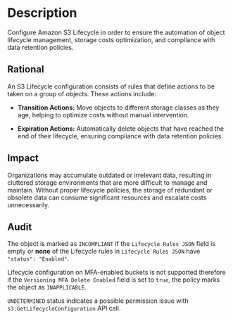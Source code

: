 # Description

Configure Amazon S3 Lifecycle in order to ensure the automation of object lifecycle management, storage costs optimization, and compliance with data retention policies.

## Rational

An S3 Lifecycle configuration consists of rules that define actions to be taken on a group of objects. These actions include:

- **Transition Actions:** Move objects to different storage classes as they age, helping to optimize costs without manual intervention.

- **Expiration Actions:** Automatically delete objects that have reached the end of their lifecycle, ensuring compliance with data retention policies.

## Impact

Organizations may accumulate outdated or irrelevant data, resulting in cluttered storage environments that are more difficult to manage and maintain. Without proper lifecycle policies, the storage of redundant or obsolete data can consume significant resources and escalate costs unnecessarily.

## Audit

The object is marked as `INCOMPLIANT` if the `Lifecycle Rules JSON` field is empty or **none** of the Lifecycle rules in `Lifecycle Rules JSON` have `"status": "Enabled"`.

Lifecycle configuration on MFA-enabled buckets is not supported therefore if the `Versioning MFA Delete Enabled` field is set to `true`, the policy marks the object as `INAPPLICABLE`.

`UNDETERMINED` status indicates a possible permission issue with `s3:GetLifecycleConfiguration` API call.
